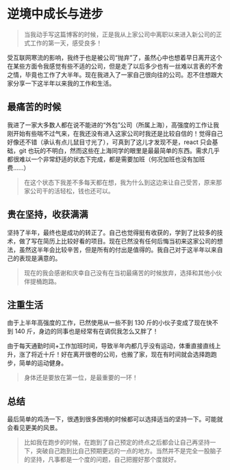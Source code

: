# 逆境中成长与进步

> 当我动手写这篇博客的时候，正是我从上家公司中离职以来进入新公司的正式工作的第一天，感受良多！

受互联网寒流的影响，我终于也是被公司“抛弃”了，虽然心中也想着早日离开这个在某些方面令我感觉有些不适的公司，但是走了以后多少也有一丝难以言表的不舍之情，毕竟也工作了大半年。现在我进入了一家自己很向往的公司。忍不住想跟大家分享一下这半年以来我的工作和生活。

## 最痛苦的时候

我进了一家大多数人都在说不能进的“外包”公司（所属上海），高强度的工作让我刚开始有些喘不过气来，在我还没有进入这家公司时我还是比较自信的！觉得自己好像还不错（承认有点儿鼠目寸光了），可真到了这儿才发现不是，react 只会基础，git 也玩的不明白，然而这些在上海同学的眼里是最最简单的东西。需求几乎都很难以一个非常舒适的状态下完成，都是需要加班（何况加班也没有加班费......）

> 在这个状态下我差不多每天都在想，我为什么到这边来让自己受苦，原来那家公司干的活轻松，钱也还可以。

## 贵在坚持，收获满满

坚持了半年，最终也是成功的转正了。自己也觉得挺有收获的，学到了比较多的技术，做了写在简历上比较好看的项目。现在已然没有任何后悔当初来这家公司的想法，虽然这半年会比较辛苦，但是所有的付出是值得的。我自己对于这半年以来自己的表现是满意的。

> 现在的我会感谢和庆幸自己没有在当初最痛苦的时候放弃，选择和其他小伙伴提桶跑路。

## 注重生活

由于上半年高强度的工作，已然使用从一些不到 130 斤的小伙子变成了现在快不到 140 斤，身边的同事也是经常有在调侃我怎么又胖了！

由于每天通勤时间+工作加班时间，导致半年内都几乎没有运动，体重直接直线上升，涨了将近十斤！好在离开很卷的公司，也搬了家，现在有时间就会选择跑跑步，简单的运动健身。

> 身体还是要放在第一位，是最重要的一环！

## 总结

最后简单的鸡汤一下，很遇到很多困境的时候都可以选择适当的坚持一下。可能就会看见更美的风景。

> 比如我在跑步的时候，在跑到了自己预定的终点之后都会让自己再坚持一下，突破自己跑到比自己预期更远的一点的地方。当然并不是完全一股脑子的坚持，凡事都是一个度的问题，自己把握好那个度就好。
